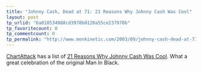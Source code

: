 ```yaml
---
title: "Johnny Cash, Dead at 71: 21 Reasons Why Johnny Cash Was Cool"
layout: post
tp_urlid: "6a010534988cd3970b0120a55ce237970b"
tp_favoritecount: 0
tp_commentcount: 0
tp_permalink: "http://www.monkinetic.com/2003/09/johnny-cash-dead-at-71-21-reasons-why-johnny-cash-was-cool.html"
---
```

<a href="http://www.chartattack.com/">ChartAttack</a> has a list of <a href="http://www.chartattack.com/damn/2003/09/1206.cfm">21 Reasons Why Johnny Cash Was Cool</a>. What a great celebration of the original Man In Black.
